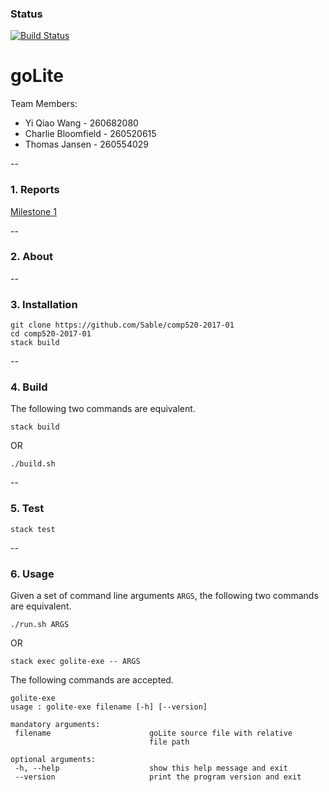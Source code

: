 ### Status
[![Build Status](https://api.travis-ci.com/yiqiaowang/comp520-2017-01.svg?token=hr7c7sHjqwUBhqrhRBYy&branch=master)](https://travis-ci.com/yiqiaowang/comp520-2017-01)

# goLite

Team Members:
* Yi Qiao Wang - 260682080
* Charlie Bloomfield - 260520615
* Thomas Jansen - 260554029


--
### 1. Reports
[Milestone 1](reports/milestone1.md)


--
### 2. About


--
### 3. Installation
```
git clone https://github.com/Sable/comp520-2017-01
cd comp520-2017-01
stack build
```

--
### 4. Build
The following two commands are equivalent.

`stack build`

OR

`./build.sh`


--
### 5. Test
`stack test`


--
### 6. Usage
Given a set of command line arguments `ARGS`, the following two commands are equivalent.

`./run.sh ARGS`

OR

`stack exec golite-exe -- ARGS`


The following commands are accepted.

```
golite-exe
usage : golite-exe filename [-h] [--version]

mandatory arguments:
 filename                      goLite source file with relative
                               file path

optional arguments:
 -h, --help                    show this help message and exit
 --version                     print the program version and exit
 ```
